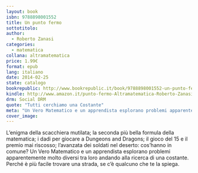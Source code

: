 ```yaml
---
layout: book
isbn: 9788898001552
title: Un punto fermo
sottotitolo:
author:
  - Roberto Zanasi 
categories:
  - matematica
collana: altramatematica
price: 1.99€
format: epub
lang: italiano
date: 2014-02-25
state: catalogo
bookrepublic: http://www.bookrepublic.it/book/9788898001552-un-punto-fermo/
kindle: http://www.amazon.it/punto-fermo-Altramatematica-Roberto-Zanasi-ebook/dp/B00IN2HZDM/
drm: Social DRM
quote: "Tutti cerchiamo una Costante"
meta: "Un Vero Matematico e un apprendista esplorano problemi apparentemente molto diversi tra loro andando alla ricerca di una costante."
cover_image:
---
```

L’enigma della scacchiera mutilata; la seconda più bella formula della matematica; i dadi per giocare a Dungeons and Dragons; il gioco del 15 e il premio mai riscosso; l’avanzata dei soldati nel deserto: cos’hanno in comune? Un Vero Matematico e un apprendista esplorano problemi apparentemente molto diversi tra loro andando alla ricerca di una costante. Perché è più facile trovare una strada, se c’è qualcuno che te la spiega.